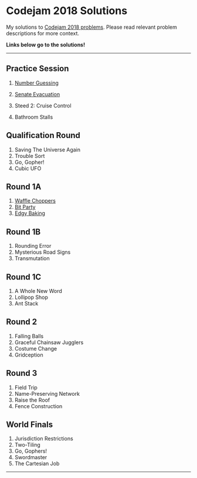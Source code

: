 # Codejam 2018 Solutions

My solutions to [Codejam 2018 problems](https://codejam.withgoogle.com/2018/challenges). Please read relevant problem descriptions for more context.

**Links below go to the solutions!**

---

## Practice Session

1. [Number Guessing](https://github.com/theXYZT/codejam-2018/blob/master/Practice%20Session/number-guessing.py)

2. [Senate Evacuation](https://github.com/theXYZT/codejam-2018/blob/master/Practice%20Session/senate-evacuation.py)  
3. Steed 2: Cruise Control  
4. Bathroom Stalls  

## Qualification Round

1. Saving The Universe Again  
2. Trouble Sort  
3. Go, Gopher!  
4. Cubic UFO

## Round 1A

1. [Waffle Choppers](https://github.com/theXYZT/codejam-2018/blob/master/Round%201A/waffle-choppers.py)
2. [Bit Party](https://github.com/theXYZT/codejam-2018/blob/master/Round%201A/bit-party.py)  
3. [Edgy Baking](https://github.com/theXYZT/codejam-2018/blob/master/Round%201A/edgy-baking.py)

## Round 1B

1. Rounding Error  
2. Mysterious Road Signs  
3. Transmutation

## Round 1C

1. A Whole New Word  
2. Lollipop Shop  
3. Ant Stack

## Round 2

1. Falling Balls  
2. Graceful Chainsaw Jugglers  
3. Costume Change  
4. Gridception

## Round 3

1. Field Trip  
2. Name-Preserving Network  
3. Raise the Roof  
4. Fence Construction

## World Finals

1. Jurisdiction Restrictions  
2. Two-Tiling  
3. Go, Gophers!  
4. Swordmaster  
5. The Cartesian Job

---
